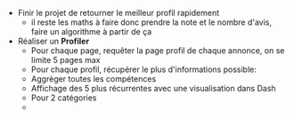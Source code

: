 - Finir le projet de retourner le meilleur profil rapidement
  - il reste les maths à faire donc prendre la note et le nombre d'avis, faire un algorithme à partir de ça
- Réaliser un **Profiler**
  - Pour chaque page, requêter la page profil de chaque annonce, on se limite 5 pages max
  - Pour chaque profil, récupérer le plus d'informations possible: 
  - Aggrèger toutes les compétences
  - Affichage des 5 plus récurrentes avec une visualisation dans Dash
  - Pour 2 catégories
  - 